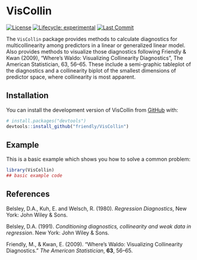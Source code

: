 
<!-- README.md is generated from README.Rmd. Please edit that file -->

# VisCollin

<!-- badges: start -->

[![License](https://img.shields.io/badge/license-GPL%20%28%3E=%202%29-brightgreen.svg?style=flat)](https://www.gnu.org/licenses/gpl-2.0.html)
[![Lifecycle:
experimental](https://img.shields.io/badge/lifecycle-experimental-orange.svg)](https://lifecycle.r-lib.org/articles/stages.html#experimental)
[![Last
Commit](https://img.shields.io/github/last-commit/friendly/statquotes)](https://github.com/friendly/VisCollin)
<!-- badges: end -->

The `VisCollin` package provides methods to calculate diagnostics for
multicollinearity among predictors in a linear or generalized linear
model. Also provides methods to visualize those diagnostics following
Friendly & Kwan (2009), “Where’s Waldo: Visualizing Collinearity
Diagnostics”, The American Statistician, 63, 56–65. These include a
semi-graphic tableplot of the diagnostics and a collinearity biplot of
the smallest dimensions of predictor space, where collinearity is most
apparent.

## Installation

You can install the development version of VisCollin from
[GitHub](https://github.com/) with:

``` r
# install.packages("devtools")
devtools::install_github("friendly/VisCollin")
```

## Example

This is a basic example which shows you how to solve a common problem:

``` r
library(VisCollin)
## basic example code
```

## References

Belsley, D.A., Kuh, E. and Welsch, R. (1980). *Regression Diagnostics*,
New York: John Wiley & Sons.

Belsley, D.A. (1991). *Conditioning diagnostics, collinearity and weak
data in regression*. New York: John Wiley & Sons.

Friendly, M., & Kwan, E. (2009). “Where’s Waldo: Visualizing
Collinearity Diagnostics.” *The American Statistician*, **63**, 56–65.
